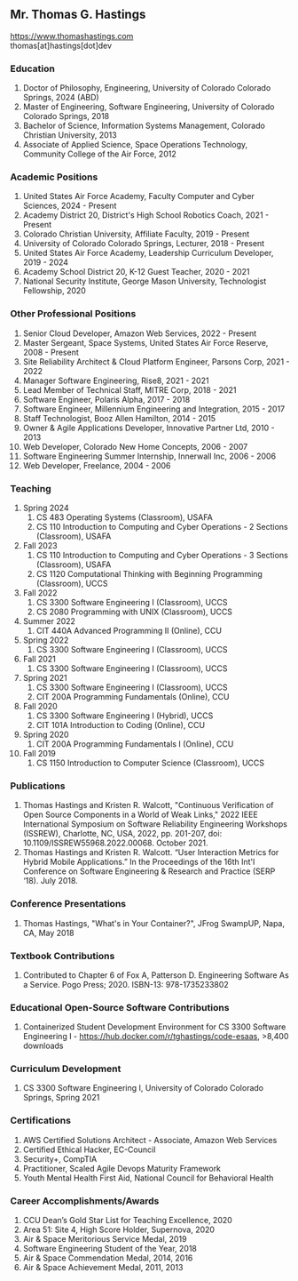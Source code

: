 ## Mr. Thomas G. Hastings
https://www.thomashastings.com \
thomas[at]hastings[dot]dev

### Education
1. Doctor of Philosophy, Engineering, University of Colorado Colorado Springs, 2024 (ABD)
1. Master of Engineering, Software Engineering, University of Colorado Colorado Springs, 2018
1. Bachelor of Science, Information Systems Management, Colorado Christian University, 2013
1. Associate of Applied Science, Space Operations Technology, Community College of the Air Force, 2012

### Academic Positions
1. United States Air Force Academy, Faculty Computer and Cyber Sciences, 2024 - Present
1. Academy District 20, District's High School Robotics Coach, 2021 - Present
1. Colorado Christian University, Affiliate Faculty, 2019 - Present
1. University of Colorado Colorado Springs, Lecturer, 2018 - Present
1. United States Air Force Academy, Leadership Curriculum Developer, 2019 - 2024
1. Academy School District 20, K-12 Guest Teacher, 2020 - 2021
1. National Security Institute, George Mason University, Technologist Fellowship, 2020

### Other Professional Positions
1. Senior Cloud Developer, Amazon Web Services, 2022 - Present
1. Master Sergeant, Space Systems, United States Air Force Reserve, 2008 - Present
1. Site Reliability Architect & Cloud Platform Engineer, Parsons Corp, 2021 - 2022
1. Manager Software Engineering, Rise8, 2021 - 2021
1. Lead Member of Technical Staff, MITRE Corp, 2018 - 2021
1. Software Engineer, Polaris Alpha, 2017 - 2018
1. Software Engineer, Millennium Engineering and Integration, 2015 - 2017
1. Staff Technologist, Booz Allen Hamilton, 2014 - 2015
1. Owner & Agile Applications Developer, Innovative Partner Ltd, 2010 - 2013
1. Web Developer, Colorado New Home Concepts, 2006 - 2007
1. Software Engineering Summer Internship, Innerwall Inc, 2006 - 2006
1. Web Developer, Freelance, 2004 - 2006

### Teaching 
1. Spring 2024
   1. CS 483 Operating Systems (Classroom), USAFA
   1. CS 110 Introduction to Computing and Cyber Operations - 2 Sections (Classroom), USAFA
1. Fall 2023
    1. CS 110 Introduction to Computing and Cyber Operations - 3 Sections (Classroom), USAFA
    1. CS 1120 Computational Thinking with Beginning Programming (Classroom), UCCS
1. Fall 2022
    1. CS 3300 Software Engineering I (Classroom), UCCS
    1. CS 2080 Programming with UNIX (Classroom), UCCS
1. Summer 2022
    1. CIT 440A Advanced Programming II (Online), CCU
1. Spring 2022
    1. CS 3300 Software Engineering I (Classroom), UCCS
1. Fall 2021
    1. CS 3300 Software Engineering I (Classroom), UCCS
1. Spring 2021
    1. CS 3300 Software Engineering I (Classroom), UCCS
    1. CIT 200A Programming Fundamentals (Online), CCU
1. Fall 2020
    1. CS 3300 Software Engineering I (Hybrid), UCCS
    1. CIT 101A Introduction to Coding (Online), CCU
1. Spring 2020 
    1. CIT 200A Programming Fundamentals I (Online), CCU
1. Fall 2019
    1. CS 1150 Introduction to Computer Science (Classroom), UCCS
 
### Publications
1. Thomas Hastings and Kristen R. Walcott, "Continuous Verification of Open Source Components in a World of Weak Links," 2022 IEEE International Symposium on Software Reliability Engineering Workshops (ISSREW), Charlotte, NC, USA, 2022, pp. 201-207, doi: 10.1109/ISSREW55968.2022.00068. October 2021.
1. Thomas Hastings and Kristen R. Walcott. “User Interaction Metrics for Hybrid Mobile Applications.” In the Proceedings of the 16th Int'l Conference on Software Engineering & Research and Practice (SERP ‘18). July 2018.

### Conference Presentations 
1. Thomas Hastings, "What's in Your Container?", JFrog SwampUP, Napa, CA, May 2018

### Textbook Contributions
1. Contributed to Chapter 6 of Fox A, Patterson D. Engineering Software As a Service. Pogo Press; 2020. ISBN-13: 978-1735233802

### Educational Open-Source Software Contributions
1. Containerized Student Development Environment for CS 3300 Software Engineering I - https://hub.docker.com/r/tghastings/code-esaas, >8,400 downloads

### Curriculum Development
1. CS 3300 Software Engineering I, University of Colorado Colorado Springs, Spring 2021

### Certifications
1. AWS Certified Solutions Architect - Associate, Amazon Web Services
1. Certified Ethical Hacker, EC-Council
1. Security+, CompTIA
1. Practitioner, Scaled Agile Devops Maturity Framework
1. Youth Mental Health First Aid, National Council for Behavioral Health

### Career Accomplishments/Awards
1. CCU Dean’s Gold Star List for Teaching Excellence, 2020
1. Area 51: Site 4, High Score Holder, Supernova, 2020
1. Air & Space Meritorious Service Medal, 2019
1. Software Engineering Student of the Year, 2018
1. Air & Space Commendation Medal, 2014, 2016
1. Air & Space Achievement Medal, 2011, 2013
